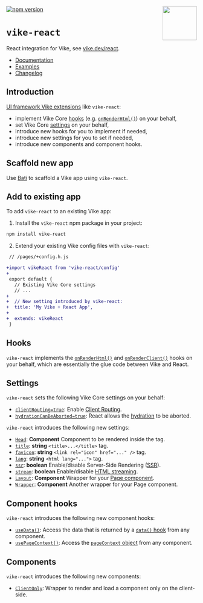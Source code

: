 <!-- WARNING: keep links absolute in this file so they work on NPM too -->

[<img src="https://vike.dev/vike-readme.svg" align="right" height="90">](https://vike.dev)
[![npm version](https://img.shields.io/npm/v/vike-react)](https://www.npmjs.com/package/vike-react)

# `vike-react`

React integration for Vike, see [vike.dev/react](https://vike.dev/react).

- [Documentation](https://vike.dev)
- [Examples](https://github.com/vikejs/vike-react/tree/main/examples)
- [Changelog](https://github.com/vikejs/vike-react/blob/main/packages/vike-react/CHANGELOG.md)

## Introduction

[UI framework Vike extensions](https://vike.dev/extensions) like `vike-react`:
* implement Vike Core [hooks](https://vike.dev/hooks) (e.g. [`onRenderHtml()`](https://vike.dev/onRenderHtml)) on your
  behalf,
* set Vike Core [settings](https://vike.dev/settings) on your behalf,
* introduce new hooks for you to implement if needed,
* introduce new settings for you to set if needed,
* introduce new components and component hooks.

## Scaffold new app

Use [Bati](https://batijs.github.io/) to scaffold a Vike app using `vike-react`.

## Add to existing app

To add `vike-react` to an existing Vike app:

1. Install the `vike-react` npm package in your project:

```bash
npm install vike-react
```

2. Extend your existing Vike config files with `vike-react`:

```diff
 // /pages/+config.h.js

+import vikeReact from 'vike-react/config'
+
 export default {
   // Existing Vike Core settings
   // ...
+
+  // New setting introduced by vike-react:
+  title: 'My Vike + React App',
+
+  extends: vikeReact
 }
```

## Hooks

`vike-react` implements the [`onRenderHtml()`](https://vike.dev/onRenderHtml) and
[`onRenderClient()`](https://vike.dev/onRenderClient) hooks on your behalf, which are essentially the glue code between
Vike and React.

## Settings

`vike-react` sets the following Vike Core settings on your behalf:

* [`clientRouting=true`](https://vike.dev/clientRouting): Enable [Client Routing](https://vike.dev/client-routing).
* [`hydrationCanBeAborted=true`](https://vike.dev/hydrationCanBeAborted): React allows the
  [hydration](https://vike.dev/hydration) to be aborted.

`vike-react` introduces the following new settings:

* [`Head`](https://vike.dev/head): **Component** Component to be rendered inside the <head> tag.
* [`title`](https://vike.dev/head): **string** `<title>...</title>` tag.
* [`favicon`](https://vike.dev/head): **string** `<link rel="icon" href="..." />` tag.
* [`lang`](https://vike.dev/lang): **string** `<html lang="...">` tag.
* [`ssr`](https://vike.dev/ssr): **boolean** Enable/disable Server-Side Rendering
  ([SSR](https://vike.dev/render-modes)).
* [`stream`](https://vike.dev/stream): **boolean** Enable/disable [HTML streaming](https://vike.dev/streaming).
* [`Layout`](https://vike.dev/Layout): **Component** Wrapper for your [Page component](https://vike.dev/Page).
* [`Wrapper`](https://vike.dev/Wrapper): **Component** Another wrapper for your Page component.

## Component hooks

`vike-react` introduces the following new component hooks:

* [`useData()`](https://vike.dev/useData): Access the data that is returned by a [`data()` hook](https://vike.dev/data)
  from any component.
* [`usePageContext()`](https://vike.dev/usePageContext): Access the [`pageContext` object](https://vike.dev/pageContext)
  from any component.

## Components

`vike-react` introduces the following new components:

* [`ClientOnly`](https://vike.dev/ClientOnly): Wrapper to render and load a component only on the client-side.
